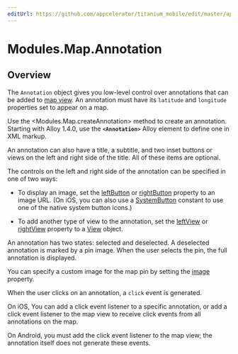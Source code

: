 ```yaml
---
editUrl: https://github.com/appcelerator/titanium_mobile/edit/master/apidoc/Annotation.yml
---
```

# Modules.Map.Annotation

<TypeHeader/>

## Overview

The `Annotation` object gives you low-level control over annotations that can be added to
[map view](Modules.Map.View). An annotation must have its `latitude` and `longitude`
properties set to appear on a map.

Use the <Modules.Map.createAnnotation> method to create an annotation.  Starting with Alloy
1.4.0, use the **`<Annotation>`** Alloy element to define one in XML markup.

An annotation can also have a title, a subtitle, and two inset buttons or views on the left
and right side of the title. All of these items are optional.

The controls on the left and right side of the annotation can be specified in one of two
ways:

* To display an image, set the [leftButton](Titanium.Map.Annotation.leftButton) or
  [rightButton](Titanium.Map.Annotation.rightButton) property to an image URL. (On
  iOS, you can also use a [SystemButton](Titanium.UI.iPhone.SystemButton) constant
  to use one of the native system button icons.)

* To add another type of view to the annotation, set the
  [leftView](Titanium.Map.Annotation.leftView) or
  [rightView](Titanium.Map.Annotation.rightView) property to a [View](Titanium.UI.View)
  object.

An annotation has two states: selected and deselected. A deselected annotation
is marked by a pin image. When the user selects the pin, the full annotation is
displayed.

You can specify a custom image for the map pin by setting the
[image](Modules.Map.Annotation.image) property.

When the user clicks on an annotation, a `click` event is generated.

On iOS, You can add a click event listener to a specific annotation, or add a
click event listener to the map view to receive click events from all annotations
on the map.

On Android, you must add the click event listener to the map view; the annotation
itself does not generate these events.

<ApiDocs/>
